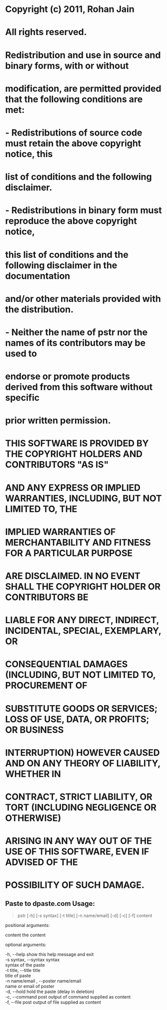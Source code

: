 # Copyright (c) 2011, Rohan Jain
# All rights reserved.
# 
# Redistribution and use in source and binary forms, with or without
# modification, are permitted provided that the following conditions are met:
# 
#  - Redistributions of source code must retain the above copyright notice, this 
#    list of conditions and the following disclaimer.
#  - Redistributions in binary form must reproduce the above copyright notice,    
#    this list of conditions and the following disclaimer in the documentation
#    and/or other materials provided with the distribution.
#  - Neither the name of pstr nor the names of its contributors may be used to 
#    endorse or promote products derived from this software without specific
#    prior written permission.
# 
# THIS SOFTWARE IS PROVIDED BY THE COPYRIGHT HOLDERS AND CONTRIBUTORS "AS IS" 
# AND ANY EXPRESS OR IMPLIED WARRANTIES, INCLUDING, BUT NOT LIMITED TO, THE 
# IMPLIED WARRANTIES OF MERCHANTABILITY AND FITNESS FOR A PARTICULAR PURPOSE 
# ARE DISCLAIMED. IN NO EVENT SHALL THE COPYRIGHT HOLDER OR CONTRIBUTORS BE 
# LIABLE FOR ANY DIRECT, INDIRECT, INCIDENTAL, SPECIAL, EXEMPLARY, OR 
# CONSEQUENTIAL DAMAGES (INCLUDING, BUT NOT LIMITED TO, PROCUREMENT OF 
# SUBSTITUTE GOODS OR SERVICES; LOSS OF USE, DATA, OR PROFITS; OR BUSINESS 
# INTERRUPTION) HOWEVER CAUSED AND ON ANY THEORY OF LIABILITY, WHETHER IN 
# CONTRACT, STRICT LIABILITY, OR TORT (INCLUDING NEGLIGENCE OR OTHERWISE) 
# ARISING IN ANY WAY OUT OF THE USE OF THIS SOFTWARE, EVEN IF ADVISED OF THE
# POSSIBILITY OF SUCH DAMAGE.

Paste to dpaste.com
Usage:
------
> pstr [-h] [-s syntax] [-t title] [-n name/email] [-d] [-c] [-f] content

positional arguments:

  content               the content

optional arguments:

  -h, --help            show this help message and exit  
  -s syntax, --syntax syntax  
                        syntax of the paste  
  -t title, --title title  
                        title of paste  
  -n name/email , --poster name/email   
                        name or email of poster  
  -d, --hold            hold the paste (delay in deletion)  
  -c, --command         post output of command supplied as content  
  -f, --file            post output of file supplied as content  

